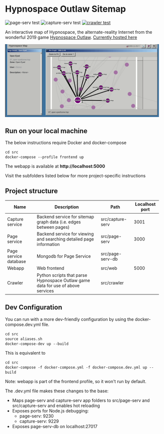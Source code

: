 # Hypnospace Outlaw Sitemap

![page-serv test](https://github.com/gbarkway/hypnospace-sitemap/workflows/page-serv%20test/badge.svg)
![capture-serv test](https://github.com/gbarkway/hypnospace-sitemap/workflows/capture-serv%20test/badge.svg)
[![crawler test](https://github.com/gbarkway/hypnospace-sitemap/actions/workflows/crawler-test.yml/badge.svg)](https://github.com/gbarkway/hypnospace-sitemap/actions/workflows/crawler-test.yml)


An interactive map of Hypnospace, the alternate-reality Internet from the wonderful 2019 game [Hypnospace Outlaw](http://www.hypnospace.net/). [Currently hosted here](https://hypnospacemap.ca)

![Animated screencapture](./screencapture.gif)

## Run on your local machine

The below instructions require Docker and docker-compose

```
cd src
docker-compose --profile frontend up
```

The webapp is available at **http://localhost:5000**


Visit the subfolders listed below for more project-specific instructions

## Project structure

| Name  | Description   | Path | Localhost port |
| ------- |---------------|------| ----- |
| Capture service | Backend service for sitemap graph data (i.e. edges between pages) | src/capture-serv | 3001 |
| Page service | Backend service for viewing and searching detailed page information | src/page-serv | 3000 |
| Page service database | Mongodb for Page Service | src/page-serv-db |
| Webapp | Web frontend | src/web | 5000
| Crawler | Python scripts that parse Hypnospace Outlaw game data for use of above services | src/crawler |

## Dev Configuration

You can run with a more dev-friendly configuration by using the docker-compose.dev.yml file.

```
cd src
source aliases.sh
docker-compose-dev up --build
```

This is equivalent to
```
cd src
docker-compose -f docker-compose.yml -f docker-compose.dev.yml up --build
```

Note: webapp is part of the frontend profile, so it won't run by default.

The .dev.yml file makes these changes to the base:

- Maps page-serv and capture-serv app folders to src/page-serv and src/capture-serv and enables hot reloading
- Exposes ports for Node.js debugging:
    - page-serv: 9230
    - capture-serv: 9229
- Exposes page-serv-db on localhost:27017
